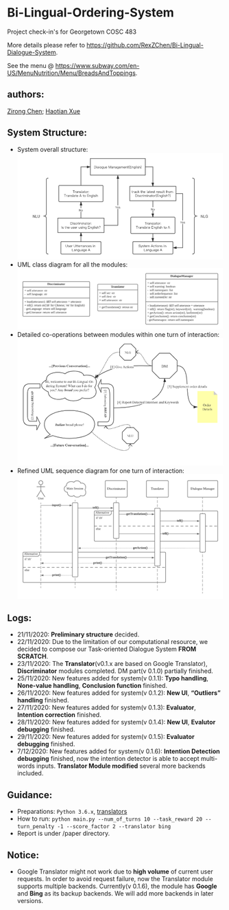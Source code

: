 # Bi-Lingual-Ordering-System
Project check-in's for Georgetown COSC 483

More details please refer to https://github.com/RexZChen/Bi-Lingual-Dialogue-System.

See the menu @ https://www.subway.com/en-US/MenuNutrition/Menu/BreadsAndToppings. 


## authors: 
[Zirong Chen](https://github.com/RexZChen); [Haotian Xue](https://github.com/HaotianXue)

## System Structure:
* System overall structure:
![alt text](https://github.com/RexZChen/Bi-Lingual-Dialogue-System/blob/main/images/DS.png)
* UML class diagram for all the modules:
![alt text](https://github.com/RexZChen/Bi-Lingual-Dialogue-System/blob/main/images/UMLClass.png)
* Detailed co-operations between modules within one turn of interaction:
![alt text](https://github.com/RexZChen/Bi-Lingual-Dialogue-System/blob/main/images/DMStr.png)
* Refined UML sequence diagram for one turn of interaction:
![alt text](https://github.com/RexZChen/Bi-Lingual-Dialogue-System/blob/main/images/UMLSeq.png)


## Logs:

* 21/11/2020: **Preliminary structure** decided.
* 22/11/2020: Due to the limitation of our computational resource, we decided to compose our Task-oriented Dialogue System **FROM SCRATCH**.
* 23/11/2020: The **Translator**(v0.1.x are based on Google Translator), **Discriminator** modules completed. DM part(v 0.1.0) partially finished.
* 25/11/2020: New features added for system(v 0.1.1): **Typo handling**, **None-value handling**, **Conclusion function** finished.
* 26/11/2020: New features added for system(v 0.1.2): **New UI**, **“Outliers” handling** finished.
* 27/11/2020: New features added for system(v 0.1.3): **Evaluator**, **Intention correction** finished.
* 28/11/2020: New features added for system(v 0.1.4): **New UI**, **Evalutor debugging** finished.
* 29/11/2020: New features added for system(v 0.1.5): **Evaluator debugging** finished.
* 7/12/2020: New features added for system(v 0.1.6): **Intention Detection debugging** finished, now the intention detector is able to accept multi-words inputs. **Translator Module modified** several more backends included.

## Guidance:

* Preparations: ``` Python 3.6.x ```, [translators](https://github.com/UlionTse/translators)
* How to run: ``` python main.py --num_of_turns 10 --task_reward 20 --turn_penalty -1 --score_factor 2 --translator bing ```
* Report is under /paper directory.

## Notice:

* Google Translator might not work due to **high volume** of current user requests. In order to avoid request failure, now the Translator module supports multiple backends. Currently(v 0.1.6), the module has **Google** and **Bing** as its backup backends. We will add more backends in later versions.
